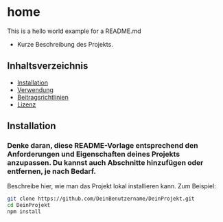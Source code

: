 # home
This is a hello world example for a README.md
- Kurze Beschreibung des Projekts.

## Inhaltsverzeichnis

- [Installation](#installation)
- [Verwendung](#verwendung)
- [Beitragsrichtlinien](#beitragsrichtlinien)
- [Lizenz](#lizenz)

## Installation
### Denke daran, diese README-Vorlage entsprechend den Anforderungen und Eigenschaften deines Projekts anzupassen. Du kannst auch Abschnitte hinzufügen oder entfernen, je nach Bedarf.

Beschreibe hier, wie man das Projekt lokal installieren kann. Zum Beispiel:

```bash
git clone https://github.com/DeinBenutzername/DeinProjekt.git
cd DeinProjekt
npm install









